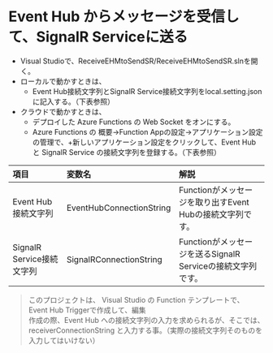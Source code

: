 # Event Hub からメッセージを受信して、SignalR Serviceに送る 

* Visual Studioで、ReceiveEHMtoSendSR/ReceiveEHMtoSendSR.slnを開く。
* ローカルで動かすときは、
  * Event Hub接続文字列とSignalR Service接続文字列をlocal.setting.jsonに記入する。（下表参照）
* クラウドで動かすときは、
  * デプロイした Azure Functions の Web Socket をオンにする。
  * Azure Functions の 概要→Function Appの設定→アプリケーション設定の管理で、+新しいアプリケーション設定をクリックして、Event Hub と SignalR Service の接続文字列を登録する。（下表参照）

|項目|変数名|解説|
|:--|:--|:--|
|Event Hub接続文字列|EventHubConnectionString|Functionがメッセージを取り出すEvent Hubの接続文字列です。|
|SignalR Service接続文字列|SignalRConnectionString|Functionがメッセージを送るSignalR Serviceの接続文字列です。|

> このプロジェクトは、 Visual Studio の Function テンプレートで、 Event Hub Triggerで作成して、編集  
> 作成の際、Event Hub への接続文字列の入力を求められるが、そこでは、receiverConnectionString と入力する事。（実際の接続文字列そのものを入力してはいけない）
